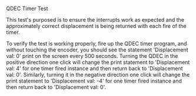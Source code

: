 QDEC Timer Test

This test's purposed is to ensure the interrupts work
as expected and the approximately correct displacement
is being returned with each fire of the timer.

To verify the test is working properly, fire up the QDEC 
timer program, and without touching the encoder, you should 
see the statement 'Displacement val: 0' print on the screen
every 500 seconds. Turning the QDEC in the positive direction
one click will change the print statement to 'Displacement 
val: 4' for one timer fired instance and then return back to
'Displacement val: 0'. Similarly, turning it in the negative 
direction one click will change the print statement to 
'Displacement val: -4' for one timer fired instance and then 
return back to 'Displacement val: 0'.
